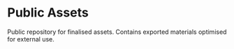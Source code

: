 # Public Assets

Public repository for finalised assets. Contains exported materials optimised for external use.
